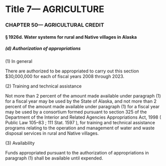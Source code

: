 
# Title 7— AGRICULTURE
### CHAPTER 50— AGRICULTURAL CREDIT
#### § 1926d. Water systems for rural and Native villages in Alaska
##### (d) Authorization of appropriations

(1) In general

There are authorized to be appropriated to carry out this section $30,000,000 for each of fiscal years 2008 through 2023.

(2) Training and technical assistance

Not more than 2 percent of the amount made available under paragraph (1) for a fiscal year may be used by the State of Alaska, and not more than 2 percent of the amount made available under paragraph (1) for a fiscal year may be used by a consortium formed pursuant to section 325 of the Department of the Interior and Related Agencies Appropriations Act, 1998 ( Public Law 105–83 ; 111 Stat. 1597 ), for training and technical assistance programs relating to the operation and management of water and waste disposal services in rural and Native villages.

(3) Availability

Funds appropriated pursuant to the authorization of appropriations in paragraph (1) shall be available until expended.
